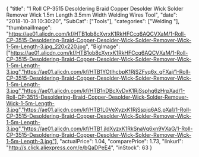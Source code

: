 {
	"title": "1 Roll CP-3515 Desoldering Braid Copper Desolder Wick Solder Remover Wick 1.5m Length 3.5mm Width Welding Wires Tool",
	"date": "2018-10-31 10:30:20",
	"SubCat": ["Tools"],
	"categories": ["Welding "],
	"thumbnailImage": "https://ae01.alicdn.com/kf/HTB1ob8cXyrxK1RkHFCcq6AQCVXaM/1-Roll-CP-3515-Desoldering-Braid-Copper-Desolder-Wick-Solder-Remover-Wick-1-5m-Length-3.jpg_220x220.jpg",
	"BigImage": ["https://ae01.alicdn.com/kf/HTB1ob8cXyrxK1RkHFCcq6AQCVXaM/1-Roll-CP-3515-Desoldering-Braid-Copper-Desolder-Wick-Solder-Remover-Wick-1-5m-Length-3.jpg","https://ae01.alicdn.com/kf/HTB1YOtlhcbpK1RjSZFyq6x_qFXaj/1-Roll-CP-3515-Desoldering-Braid-Copper-Desolder-Wick-Solder-Remover-Wick-1-5m-Length-3.jpg","https://ae01.alicdn.com/kf/HTB1nDBcXyDxK1RjSsphq6zHrpXad/1-Roll-CP-3515-Desoldering-Braid-Copper-Desolder-Wick-Solder-Remover-Wick-1-5m-Length-3.jpg","https://ae01.alicdn.com/kf/HTB1L0VeXyzxK1RjSspjq6AS.pXa1/1-Roll-CP-3515-Desoldering-Braid-Copper-Desolder-Wick-Solder-Remover-Wick-1-5m-Length-3.jpg","https://ae01.alicdn.com/kf/HTB1.jldXyzxK1RkSnaVq6xn9VXaG/1-Roll-CP-3515-Desoldering-Braid-Copper-Desolder-Wick-Solder-Remover-Wick-1-5m-Length-3.jpg"],
	"actualPrice": 1.04,
	"comparePrice": 1.73,
	"linkurl": "http://s.click.aliexpress.com/e/bQaDPeE4",
	"inStock": 63
}
